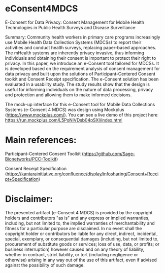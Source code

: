 # eConsent4MDCS
E-Consent for Data Privacy: Consent Management for Mobile Health Technologies in Public Health Surveys and Disease Surveillance

Summary:
Community health workers in primary care programs increasingly use Mobile Health Data Collection Systems (MDCSs) to report their activities and conduct health surveys, replacing paper-based approaches. The mHealth systems are inherently privacy invasive, thus informing individuals and obtaining their consent is important to protect their right to privacy. In this paper, we introduce an e-Consent tool tailored for MDCSs. It is developed based on the requirement analysis of consent management for data privacy and built upon the solutions of Participant-Centered Consent toolkit and Consent Receipt specification. The e-Consent solution has been evaluated in a usability study. The study results show that the design is useful for informing individuals on the nature of data processing, privacy and protection and allowing them to make informed decisions.

The mock-up interface for this e-Consent tool for Mobile Data Collections Systems (e-Consent 4 MDCS) was design using Mockplus (https://www.mockplus.com/). You can see a live demo of this project here: https://run.mockplus.com/L5PoNIVDsb04pSXI/index.html


# Main references:
Participant-Centered Consent Toolkit (https://github.com/Sage-Bionetworks/PCC-Toolkit)

Consent Receipt Specification (https://kantarainitiative.org/confluence/display/infosharing/Consent+Receipt+Specification)

# Disclaimer:
The presented artifact (e-Consent 4 MDCS) is provided by the copyright holders and contributors "as is" and any express or implied warranties, including, but not limited to, the implied warranties of merchantability and fitness for a particular purpose are disclaimed. In no event shall the copyright holder or contributors be liable for any direct, indirect, incidental, special, exemplary, or consequential damages (including, but not limited to, procurement of substitute goods or services; loss of use, data, or profits; or business interruption) however caused and on any theory of liability, whether in contract, strict liability, or tort (including negligence or otherwise) arising in any way out of the use of this artifact, even if advised against the possibility of such damage.
